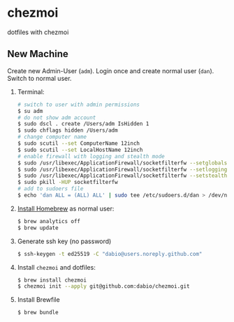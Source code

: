 # chezmoi

dotfiles with chezmoi

## New Machine

Create new Admin-User (`adm`). Login once and create normal user (`dan`). Switch to normal user.

1. Terminal:
   ~~~bash
   # switch to user with admin permissions
   $ su adm
   # do not show adm account
   $ sudo dscl . create /Users/adm IsHidden 1
   $ sudo chflags hidden /Users/adm
   # change computer name
   $ sudo scutil --set ComputerName 12inch
   $ sudo scutil --set LocalHostName 12inch
   # enable firewall with logging and stealth mode
   $ sudo /usr/libexec/ApplicationFirewall/socketfilterfw --setglobalstate on
   $ sudo /usr/libexec/ApplicationFirewall/socketfilterfw --setloggingmode on
   $ sudo /usr/libexec/ApplicationFirewall/socketfilterfw --setstealthmode on
   $ sudo pkill -HUP socketfilterfw
   # add to sudoers file
   $ echo 'dan ALL = (ALL) ALL' | sudo tee /etc/sudoers.d/dan > /dev/null
   ~~~

2. [Install Homebrew](https://brew.sh) as normal user:
   ~~~bash
   $ brew analytics off
   $ brew update
   ~~~
3. Generate ssh key (no password)
   ~~~bash
   $ ssh-keygen -t ed25519 -C "dabio@users.noreply.github.com"
   ~~~
3. Install `chezmoi` and dotfiles:
   ~~~bash
   $ brew install chezmoi
   $ chezmoi init --apply git@github.com:dabio/chezmoi.git
   ~~~
4. Install Brewfile
   ~~~bash
   $ brew bundle
   ~~~
